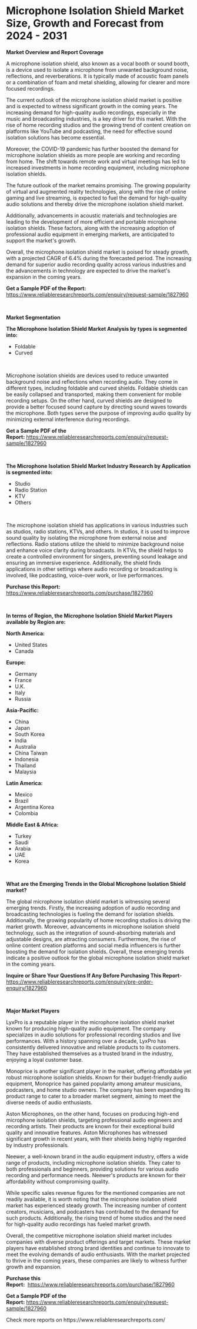 <p><h1>Microphone Isolation Shield Market Size, Growth and Forecast from 2024 - 2031</h1></p><p><strong>Market Overview and Report Coverage</strong></p>
<p><p>A microphone isolation shield, also known as a vocal booth or sound booth, is a device used to isolate a microphone from unwanted background noise, reflections, and reverberations. It is typically made of acoustic foam panels or a combination of foam and metal shielding, allowing for clearer and more focused recordings.</p><p>The current outlook of the microphone isolation shield market is positive and is expected to witness significant growth in the coming years. The increasing demand for high-quality audio recordings, especially in the music and broadcasting industries, is a key driver for this market. With the rise of home recording studios and the growing trend of content creation on platforms like YouTube and podcasting, the need for effective sound isolation solutions has become essential.</p><p>Moreover, the COVID-19 pandemic has further boosted the demand for microphone isolation shields as more people are working and recording from home. The shift towards remote work and virtual meetings has led to increased investments in home recording equipment, including microphone isolation shields.</p><p>The future outlook of the market remains promising. The growing popularity of virtual and augmented reality technologies, along with the rise of online gaming and live streaming, is expected to fuel the demand for high-quality audio solutions and thereby drive the microphone isolation shield market.</p><p>Additionally, advancements in acoustic materials and technologies are leading to the development of more efficient and portable microphone isolation shields. These factors, along with the increasing adoption of professional audio equipment in emerging markets, are anticipated to support the market's growth.</p><p>Overall, the microphone isolation shield market is poised for steady growth, with a projected CAGR of 6.4% during the forecasted period. The increasing demand for superior audio recording quality across various industries and the advancements in technology are expected to drive the market's expansion in the coming years.</p></p>
<p><strong>Get a Sample PDF of the Report:</strong> <a href="https://www.reliableresearchreports.com/enquiry/request-sample/1827960">https://www.reliableresearchreports.com/enquiry/request-sample/1827960</a></p>
<p>&nbsp;</p>
<p><strong>Market Segmentation</strong></p>
<p><strong>The Microphone Isolation Shield Market Analysis by types is segmented into:</strong></p>
<p><ul><li>Foldable</li><li>Curved</li></ul></p>
<p>&nbsp;</p>
<p><p>Microphone isolation shields are devices used to reduce unwanted background noise and reflections when recording audio. They come in different types, including foldable and curved shields. Foldable shields can be easily collapsed and transported, making them convenient for mobile recording setups. On the other hand, curved shields are designed to provide a better focused sound capture by directing sound waves towards the microphone. Both types serve the purpose of improving audio quality by minimizing external interference during recordings.</p></p>
<p><strong>Get a Sample PDF of the Report:</strong>&nbsp;<a href="https://www.reliableresearchreports.com/enquiry/request-sample/1827960">https://www.reliableresearchreports.com/enquiry/request-sample/1827960</a></p>
<p>&nbsp;</p>
<p><strong>The Microphone Isolation Shield Market Industry Research by Application is segmented into:</strong></p>
<p><ul><li>Studio</li><li>Radio Station</li><li>KTV</li><li>Others</li></ul></p>
<p>&nbsp;</p>
<p><p>The microphone isolation shield has applications in various industries such as studios, radio stations, KTVs, and others. In studios, it is used to improve sound quality by isolating the microphone from external noise and reflections. Radio stations utilize the shield to minimize background noise and enhance voice clarity during broadcasts. In KTVs, the shield helps to create a controlled environment for singers, preventing sound leakage and ensuring an immersive experience. Additionally, the shield finds applications in other settings where audio recording or broadcasting is involved, like podcasting, voice-over work, or live performances.</p></p>
<p><strong>Purchase this Report:</strong>&nbsp; <a href="https://www.reliableresearchreports.com/purchase/1827960">https://www.reliableresearchreports.com/purchase/1827960</a></p>
<p>&nbsp;</p>
<p><strong>In terms of Region, the Microphone Isolation Shield Market Players available by Region are:</strong></p>
<p>
    <p> <strong> North America: </strong>
        <ul>
            <li>United States</li>
            <li>Canada</li>
        </ul>
        </p> 
    <p> <strong> Europe: </strong>
        <ul>
            <li>Germany</li>
            <li>France</li>
            <li>U.K.</li>
            <li>Italy</li>
            <li>Russia</li>
        </ul>
        </p> 
    <p> <strong> Asia-Pacific: </strong>
        <ul>
            <li>China</li>
            <li>Japan</li>
            <li>South Korea</li>
            <li>India</li>
            <li>Australia</li>
            <li>China Taiwan</li>
            <li>Indonesia</li>
            <li>Thailand</li>
            <li>Malaysia</li>
        </ul>
        </p> 
    <p> <strong> Latin America: </strong>
        <ul>
            <li>Mexico</li>
            <li>Brazil</li>
            <li>Argentina Korea</li>
            <li>Colombia</li>
        </ul>
        </p> 
    <p> <strong> Middle East & Africa: </strong>
        <ul>
            <li>Turkey</li>
            <li>Saudi</li>
            <li>Arabia</li>
            <li>UAE</li>
            <li>Korea</li>
        </ul>
    </p>
    </p>
<p>&nbsp;</p>
<p><strong>What are the Emerging Trends in the Global Microphone Isolation Shield market?</strong></p>
<p><p>The global microphone isolation shield market is witnessing several emerging trends. Firstly, the increasing adoption of audio recording and broadcasting technologies is fueling the demand for isolation shields. Additionally, the growing popularity of home recording studios is driving the market growth. Moreover, advancements in microphone isolation shield technology, such as the integration of sound-absorbing materials and adjustable designs, are attracting consumers. Furthermore, the rise of online content creation platforms and social media influencers is further boosting the demand for isolation shields. Overall, these emerging trends indicate a positive outlook for the global microphone isolation shield market in the coming years.</p></p>
<p><strong>Inquire or Share Your Questions If Any Before Purchasing This Report</strong>- <a href="https://www.reliableresearchreports.com/enquiry/pre-order-enquiry/1827960">https://www.reliableresearchreports.com/enquiry/pre-order-enquiry/1827960</a></p>
<p>&nbsp;</p>
<p><strong>Major Market Players</strong></p>
<p><p>LyxPro is a reputable player in the microphone isolation shield market known for producing high-quality audio equipment. The company specializes in audio solutions for professional recording studios and live performances. With a history spanning over a decade, LyxPro has consistently delivered innovative and reliable products to its customers. They have established themselves as a trusted brand in the industry, enjoying a loyal customer base.</p><p>Monoprice is another significant player in the market, offering affordable yet robust microphone isolation shields. Known for their budget-friendly audio equipment, Monoprice has gained popularity among amateur musicians, podcasters, and home studio owners. The company has been expanding its product range to cater to a broader market segment, aiming to meet the diverse needs of audio enthusiasts.</p><p>Aston Microphones, on the other hand, focuses on producing high-end microphone isolation shields, targeting professional audio engineers and recording artists. Their products are known for their exceptional build quality and innovative features. Aston Microphones has witnessed significant growth in recent years, with their shields being highly regarded by industry professionals.</p><p>Neewer, a well-known brand in the audio equipment industry, offers a wide range of products, including microphone isolation shields. They cater to both professionals and beginners, providing solutions for various audio recording and performance needs. Neewer's products are known for their affordability without compromising quality.</p><p>While specific sales revenue figures for the mentioned companies are not readily available, it is worth noting that the microphone isolation shield market has experienced steady growth. The increasing number of content creators, musicians, and podcasters has contributed to the demand for such products. Additionally, the rising trend of home studios and the need for high-quality audio recordings has fueled market growth.</p><p>Overall, the competitive microphone isolation shield market includes companies with diverse product offerings and target markets. These market players have established strong brand identities and continue to innovate to meet the evolving demands of audio enthusiasts. With the market projected to thrive in the coming years, these companies are likely to witness further growth and expansion.</p></p>
<p><strong>Purchase this Report:</strong>&nbsp;&nbsp;<a href="https://www.reliableresearchreports.com/purchase/1827960">https://www.reliableresearchreports.com/purchase/1827960</a></p>
<p></p>
<p><strong>Get a Sample PDF of the Report:</strong>&nbsp;<a href="https://www.reliableresearchreports.com/enquiry/request-sample/1827960">https://www.reliableresearchreports.com/enquiry/request-sample/1827960</a></p>
<p>Check more reports on https://www.reliableresearchreports.com/</p>